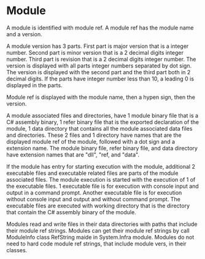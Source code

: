 # Module

A module is identified with module ref. A module ref has the module name and a version.

A module version has 3 parts. 
First part is major version that is a integer number.
Second part is minor version that is a 2 decimal digits integer number.
Third part is revision that is a 2 decimal digits integer number.
The version is displayed with all parts integer numbers separated by dot sign.
The version is displayed with the second part and the third part both in 2 decimal digits.
If the parts have integer number less than 10, a leading 0 is displayed in the parts.

Module ref is displayed with the module name, then a hypen sign, then the version.

A module associated files and directories, 
have 1 module binary file that is a C# assembly binary, 
1 refer binary file that is the exported declaration of the module,
1 data directory that contains all the module associated data files and directories.
These 2 files and 1 directory have names that are the displayed module ref of the module, followed with a dot sign and a extension name.
The module binary file, refer binary file, and data directory have extension names that are "dll", "ref, and "data".

If the module has entry for starting execution with the module, 
additional 2 executable files and executable related files are parts of the module associated files.
The module execution is started with the execution of 1 of the executable files.
1 executable file is for execution with console input and output in a command prompt.
Another executable file is for execution without console input and output and without command prompt.
The executable files are executed with working directory that is the directory that contain the C# assembly binary of the module.

Modules read and write files in their data directories with paths that include their module ref strings.
Modules can get their module ref strings by call ModuleInfo class RefString maide in System.Infra module.
Modules do not need to hard code module ref strings, that include module vers, in their classes.